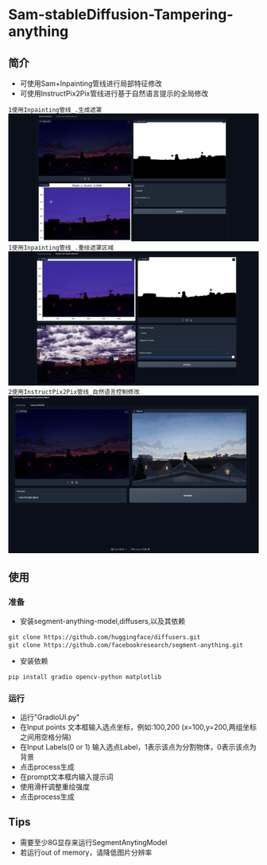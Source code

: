 # Sam-stableDiffusion-Tampering-anything
## 简介
+ 可使用Sam+Inpainting管线进行局部特征修改
+ 可使用InstructPix2Pix管线进行基于自然语言提示的全局修改


 `1使用Inpainting管线_.生成遮罩`
![SAm](examples/1.png)
 `1使用Inpainting管线_.重绘遮罩区域`
![Diff](examples/2.png)
`2使用InstructPix2Pix管线_自然语言控制修改`
![Pix2Pix](examples/3.png)

## 使用
### 准备
+ 安装segment-anything-model,diffusers,以及其依赖

```
git clone https://github.com/huggingface/diffusers.git
git clone https://github.com/facebookresearch/segment-anything.git
```
+ 安装依赖
```
pip install gradio opencv-python matplotlib
```
### 运行
 - 运行"GradioUI.py"
 - 在Input points 文本框输入选点坐标，例如:100,200 (x=100,y=200,两组坐标之间用空格分隔)
 - 在Input Labels(0 or 1) 输入选点Label，1表示该点为分割物体，0表示该点为背景
 - 点击process生成
 - 在prompt文本框内输入提示词
 - 使用滑杆调整重绘强度
 - 点击process生成


## Tips
+ 需要至少8G显存来运行SegmentAnytingModel
+ 若运行out of memory，请降低图片分辨率




